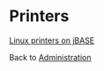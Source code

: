 # Printers

<PageHeader />

[Linux printers on jBASE](./linux-printers/README.md)

Back to [Administration](./../README.md)

<PageFooter />
